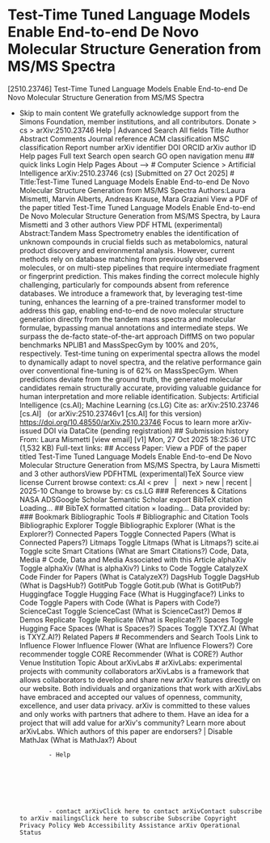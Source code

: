 # Test-Time Tuned Language Models Enable End-to-end De Novo Molecular Structure Generation from MS/MS Spectra

[2510.23746] Test-Time Tuned Language Models Enable End-to-end De Novo Molecular Structure Generation from MS/MS Spectra
  
  - Skip to main content We gratefully acknowledge support from the Simons Foundation, member institutions, and all contributors. Donate &gt; cs &gt; arXiv:2510.23746 Help | Advanced Search All fields Title Author Abstract Comments Journal reference ACM classification MSC classification Report number arXiv identifier DOI ORCID arXiv author ID Help pages Full text Search open search GO open navigation menu ## quick links Login Help Pages About --> # Computer Science > Artificial Intelligence arXiv:2510.23746 (cs) [Submitted on 27 Oct 2025] # Title:Test-Time Tuned Language Models Enable End-to-end De Novo Molecular Structure Generation from MS/MS Spectra Authors:Laura Mismetti, Marvin Alberts, Andreas Krause, Mara Graziani View a PDF of the paper titled Test-Time Tuned Language Models Enable End-to-end De Novo Molecular Structure Generation from MS/MS Spectra, by Laura Mismetti and 3 other authors View PDF HTML (experimental) Abstract:Tandem Mass Spectrometry enables the identification of unknown compounds in crucial fields such as metabolomics, natural product discovery and environmental analysis. However, current methods rely on database matching from previously observed molecules, or on multi-step pipelines that require intermediate fragment or fingerprint prediction. This makes finding the correct molecule highly challenging, particularly for compounds absent from reference databases. We introduce a framework that, by leveraging test-time tuning, enhances the learning of a pre-trained transformer model to address this gap, enabling end-to-end de novo molecular structure generation directly from the tandem mass spectra and molecular formulae, bypassing manual annotations and intermediate steps. We surpass the de-facto state-of-the-art approach DiffMS on two popular benchmarks NPLIB1 and MassSpecGym by 100% and 20%, respectively. Test-time tuning on experimental spectra allows the model to dynamically adapt to novel spectra, and the relative performance gain over conventional fine-tuning is of 62% on MassSpecGym. When predictions deviate from the ground truth, the generated molecular candidates remain structurally accurate, providing valuable guidance for human interpretation and more reliable identification. Subjects: Artificial Intelligence (cs.AI); Machine Learning (cs.LG) Cite as: arXiv:2510.23746 [cs.AI] &nbsp; (or arXiv:2510.23746v1 [cs.AI] for this version) &nbsp; https://doi.org/10.48550/arXiv.2510.23746 Focus to learn more arXiv-issued DOI via DataCite (pending registration) ## Submission history From: Laura Mismetti [view email] [v1] Mon, 27 Oct 2025 18:25:36 UTC (1,532 KB) Full-text links: ## Access Paper: View a PDF of the paper titled Test-Time Tuned Language Models Enable End-to-end De Novo Molecular Structure Generation from MS/MS Spectra, by Laura Mismetti and 3 other authorsView PDFHTML (experimental)TeX Source view license Current browse context: cs.AI &lt;&nbsp;prev &nbsp; | &nbsp; next&nbsp;&gt; new | recent | 2025-10 Change to browse by: cs cs.LG ### References &amp; Citations NASA ADSGoogle Scholar Semantic Scholar export BibTeX citation Loading... ## BibTeX formatted citation &times; loading... Data provided by: ### Bookmark Bibliographic Tools # Bibliographic and Citation Tools Bibliographic Explorer Toggle Bibliographic Explorer (What is the Explorer?) Connected Papers Toggle Connected Papers (What is Connected Papers?) Litmaps Toggle Litmaps (What is Litmaps?) scite.ai Toggle scite Smart Citations (What are Smart Citations?) Code, Data, Media # Code, Data and Media Associated with this Article alphaXiv Toggle alphaXiv (What is alphaXiv?) Links to Code Toggle CatalyzeX Code Finder for Papers (What is CatalyzeX?) DagsHub Toggle DagsHub (What is DagsHub?) GotitPub Toggle Gotit.pub (What is GotitPub?) Huggingface Toggle Hugging Face (What is Huggingface?) Links to Code Toggle Papers with Code (What is Papers with Code?) ScienceCast Toggle ScienceCast (What is ScienceCast?) Demos # Demos Replicate Toggle Replicate (What is Replicate?) Spaces Toggle Hugging Face Spaces (What is Spaces?) Spaces Toggle TXYZ.AI (What is TXYZ.AI?) Related Papers # Recommenders and Search Tools Link to Influence Flower Influence Flower (What are Influence Flowers?) Core recommender toggle CORE Recommender (What is CORE?) Author Venue Institution Topic About arXivLabs # arXivLabs: experimental projects with community collaborators arXivLabs is a framework that allows collaborators to develop and share new arXiv features directly on our website. Both individuals and organizations that work with arXivLabs have embraced and accepted our values of openness, community, excellence, and user data privacy. arXiv is committed to these values and only works with partners that adhere to them. Have an idea for a project that will add value for arXiv's community? Learn more about arXivLabs. Which authors of this paper are endorsers? | Disable MathJax (What is MathJax?) About

                - Help

              

            
            
              

                - contact arXivClick here to contact arXivContact subscribe to arXiv mailingsClick here to subscribe Subscribe Copyright Privacy Policy Web Accessibility Assistance arXiv Operational Status